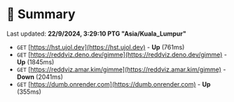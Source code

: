 # 📖 Summary
Last updated: **22/9/2024, 3:29:10 PTG "Asia/Kuala_Lumpur"**

- `GET` [https://hst.ujol.dev](https://hst.ujol.dev) - **Up** (761ms)
- `GET` [https://reddviz.deno.dev/gimme](https://reddviz.deno.dev/gimme) - **Up** (1845ms)
- `GET` [https://reddviz.amar.kim/gimme](https://reddviz.amar.kim/gimme) - **Down** (2041ms)
- `GET` [https://dumb.onrender.com](https://dumb.onrender.com) - **Up** (355ms)
